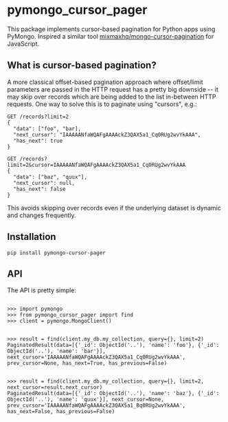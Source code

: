 # pymongo_cursor_pager

This package implements cursor-based pagination for Python apps using PyMongo. Inspired a similar tool [mixmaxhq/mongo-cursor-pagination](https://github.com/mixmaxhq/mongo-cursor-pagination) for JavaScript.

## What is cursor-based pagination?

A more classical offset-based pagination approach where offset/limit parameters are passed in the HTTP 
request has a pretty big downside -- it may skip over records which are being added to the list in-between HTTP requests.
One way to solve this is to paginate using "cursors", e.g.:

```
GET /records?limit=2
{ 
  "data": ["foo", "bar],
  "next_cursor": "IAAAAANfaWQAFgAAAAckZ3QAX5a1_Cq0RUg2wvYkAAA",
  "has_next": true
}

GET /records?limit=2&cursor=IAAAAANfaWQAFgAAAAckZ3QAX5a1_Cq0RUg2wvYkAAA
{ 
  "data": ["baz", "quux"],
  "next_cursor": null,
  "has_next": false
}
```

This avoids skipping over records even if the underlying dataset is dynamic and changes frequently.


## Installation

```
pip install pymongo-cursor-pager
```

## API

The API is pretty simple:

```

>>> import pymongo
>>> from pymongo_cursor_pager import find
>>> client = pymongo.MongoClient()


>>> result = find(client.my_db.my_collection, query={}, limit=2)
PaginatedResult(data=[{'_id': ObjectId('..'), 'name': 'foo'}, {'_id': ObjectId('..'), 'name': 'bar'}], next_cursor='IAAAAANfaWQAFgAAAAckZ3QAX5a1_Cq0RUg2wvYkAAA', prev_cursor=None, has_next=True, has_previous=False)


>>> result = find(client.my_db.my_collection, query={}, limit=2, next_cursor=result.next_cursor)
PaginatedResult(data=[{'_id': ObjectId('..'), 'name': 'baz'}, {'_id': ObjectId('..'), 'name': 'quux'}], next_cursor=None, prev_cursor='IAAAAANfaWQAFgAAAAckZ3QAX5a1_Bq0RUg2wvYkAAA', has_next=False, has_previous=False)
```